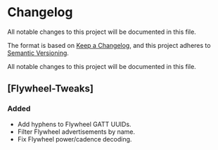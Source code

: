 # Changelog
All notable changes to this project will be documented in this file.

The format is based on [Keep a Changelog](https://keepachangelog.com/en/1.0.0/),
and this project adheres to [Semantic Versioning](https://semver.org/spec/v2.0.0.html).

All notable changes to this project will be documented in this file.  

## [Flywheel-Tweaks]
### Added
- Add hyphens to Flywheel GATT UUIDs.
- Filter Flywheel advertisements by name.
- Fix Flywheel power/cadence decoding.

